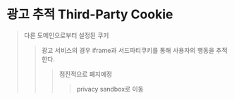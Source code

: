 # 광고 추적 Third-Party Cookie

> 다른 도메인으로부터 설정된 쿠키
>
> > 광고 서비스의 경우 iframe과 서드파티쿠키를 통해 사용자의 행동을 추적한다.
> >
> > > 점진적으로 폐지예정
> > >
> > > > privacy sandbox로 이동

